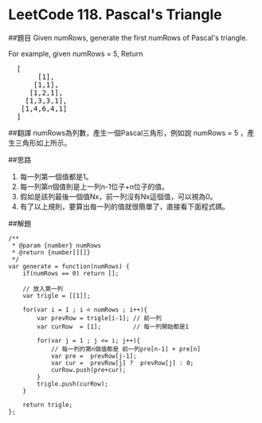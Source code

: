 # LeetCode 118. Pascal's Triangle

##題目
Given numRows, generate the first numRows of Pascal's triangle.

For example, given numRows = 5,
Return
<pre>
  [
       [1],
      [1,1],
     [1,2,1],
    [1,3,3,1],
   [1,4,6,4,1]
  ]
</pre>
##翻譯
numRows為列數，產生一個Pascal三角形，例如說 numRows = 5 ，產生三角形如上所示。

##思路
1. 每一列第一個值都是1。
2. 每一列第n個值則是上一列n-1位子+n位子的值。
3. 假如是該列最後一個值Nx，前一列沒有Nx這個值，可以視為0。
4. 有了以上規則，要算出毎一列的值就很簡單了，直接看下面程式碼。

##解題
```
/**
 * @param {number} numRows
 * @return {number[][]}
 */
var generate = function(numRows) {
    if(numRows == 0) return [];
    
    // 放入第一列
    var trigle = [[1]];
    
    for(var i = 1 ; i < numRows ; i++){
        var prevRow = trigle[i-1]; // 前一列
        var curRow  = [1];         // 每一列開始都是1    
        
        for(var j = 1 ; j <= i; j++){
            // 每一列的第n個值都是 前一列pre[n-1] + pre[n]
            var pre =  prevRow[j-1];
            var cur =  prevRow[j] ?  prevRow[j] : 0;
            curRow.push(pre+cur);  
        }
        trigle.push(curRow);
    }
    
    return trigle;
};
```



